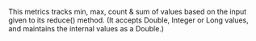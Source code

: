 This metrics tracks min, max, count & sum of values based on the input given to its reduce() method. (It accepts Double, Integer or Long values, and maintains the internal values as a Double.) 